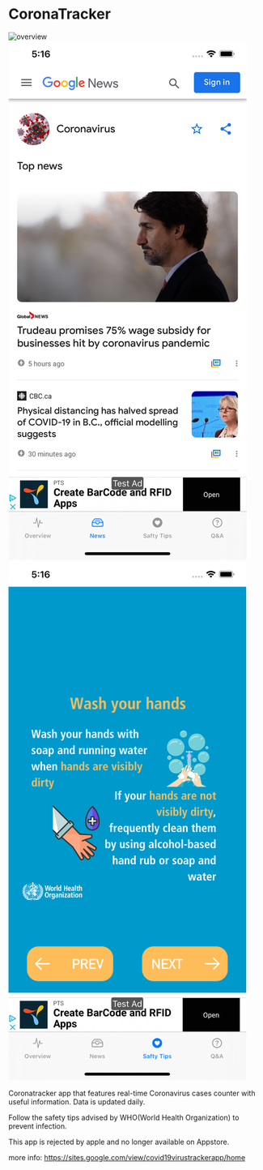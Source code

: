 # CoronaTracker

![overview](hhttps://github.com/08jhs05/CoronaTracker/blob/master/overview.png)
![news](https://github.com/08jhs05/CoronaTracker/blob/master/news.png)
![safetyMeasures](https://github.com/08jhs05/CoronaTracker/blob/master/safety.png)

Coronatracker app that features real-time Coronavirus cases counter with useful information. Data is updated daily.

Follow the safety tips advised by WHO(World Health Organization) to prevent infection.

This app is rejected by apple and no longer available on Appstore.

more info:
https://sites.google.com/view/covid19virustrackerapp/home
